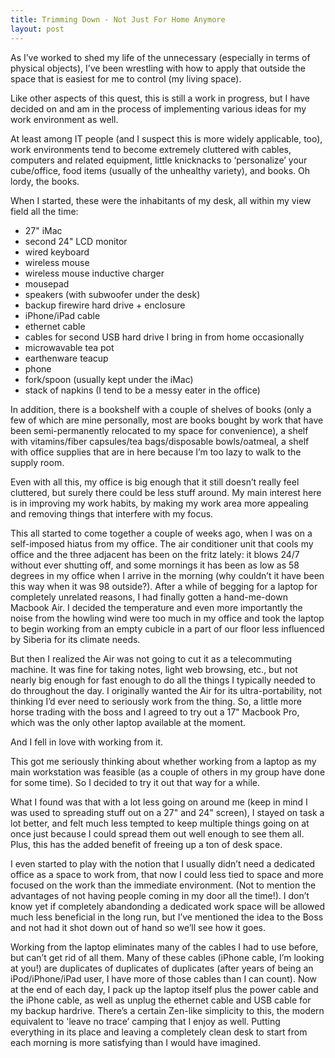 ```yaml
---
title: Trimming Down - Not Just For Home Anymore
layout: post
---
```


As I’ve worked to shed my life of the unnecessary (especially in terms of physical objects), I’ve been wrestling with how to apply that outside the space that is easiest for me to control (my living space).

Like other aspects of this quest, this is still a work in progress, but I have decided on and am in the process of implementing various ideas for my work environment as well.

At least among IT people (and I suspect this is more widely applicable, too), work environments tend to become extremely cluttered with cables, computers and related equipment, little knicknacks to ‘personalize’ your cube/office, food items (usually of the unhealthy variety), and books. Oh lordy, the books.

When I started, these were the inhabitants of my desk, all within my view field all the time:

* 27" iMac
* second 24" LCD monitor
* wired keyboard
* wireless mouse
* wireless mouse inductive charger
* mousepad
* speakers (with subwoofer under the desk)
* backup firewire hard drive + enclosure
* iPhone/iPad cable
* ethernet cable
* cables for second USB hard drive I bring in from home occasionally
* microwavable tea pot
* earthenware teacup
* phone
* fork/spoon (usually kept under the iMac)
* stack of napkins (I tend to be a messy eater in the office)

In addition, there is a bookshelf with a couple of shelves of books (only a few of which are mine personally, most are books bought by work that have been semi-permanently relocated to my space for convenience), a shelf with vitamins/fiber capsules/tea bags/disposable bowls/oatmeal, a shelf with office supplies that are in here because I’m too lazy to walk to the supply room.

Even with all this, my office is big enough that it still doesn’t really feel cluttered, but surely there could be less stuff around. My main interest here is in improving my work habits, by making my work area more appealing and removing things that interfere with my focus.

This all started to come together a couple of weeks ago, when I was on a self-imposed hiatus from my office. The air conditioner unit that cools my office and the three adjacent has been on the fritz lately: it blows 24/7 without ever shutting off, and some mornings it has been as low as 58 degrees in my office when I arrive in the morning (why couldn’t it have been this way when it was 98 outside?). After a while of begging for a laptop for completely unrelated reasons, I had finally gotten a hand-me-down Macbook Air. I decided the temperature and even more importantly the noise from the howling wind were too much in my office and took the laptop to begin working from an empty cubicle in a part of our floor less influenced by Siberia for its climate needs.

But then I realized the Air was not going to cut it as a telecommuting machine. It was fine for taking notes, light web browsing, etc., but not nearly big enough for fast enough to do all the things I typically needed to do throughout the day. I originally wanted the Air for its ultra-portability, not thinking I’d ever need to seriously work from the thing. So, a little more horse trading with the boss and I agreed to try out a 17" Macbook Pro, which was the only other laptop available at the moment.

And I fell in love with working from it.

This got me seriously thinking about whether working from a laptop as my main workstation was feasible (as a couple of others in my group have done for some time). So I decided to try it out that way for a while.

What I found was that with a lot less going on around me (keep in mind I was used to spreading stuff out on a 27" and 24" screen), I stayed on task a lot better, and felt much less tempted to keep multiple things going on at once just because I could spread them out well enough to see them all. Plus, this has the added benefit of freeing up a ton of desk space.

I even started to play with the notion that I usually didn’t need a dedicated office as a space to work from, that now I could less tied to space and more focused on the work than the immediate environment. (Not to mention the advantages of not having people coming in my door all the time!). I don’t know yet if completely abandonding a dedicated work space will be allowed much less beneficial in the long run, but I’ve mentioned the idea to the Boss and not had it shot down out of hand so we’ll see how it goes.

Working from the laptop eliminates many of the cables I had to use before, but can’t get rid of all them. Many of these cables (iPhone cable, I’m looking at you!) are duplicates of duplicates of duplicates (after years of being an iPod/iPhone/iPad user, I have more of those cables than I can count). Now at the end of each day, I pack up the laptop itself plus the power cable and the iPhone cable, as well as unplug the ethernet cable and USB cable for my backup hardrive. There’s a certain Zen-like simplicity to this, the modern equivalent to 'leave no trace’ camping that I enjoy as well. Putting everything in its place and leaving a completely clean desk to start from each morning is more satisfying than I would have imagined.
